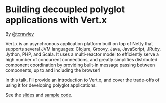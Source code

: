 # Building decoupled polyglot applications with Vert.x

By [@tcrawley](http://twitter.com/tcrawley)

Vert.x is an asynchronous application platform built on top of Netty
that supports several JVM languages: Clojure, Groovy, Java,
JavaScript, JRuby, Jython, PHP, and Scala. It uses a multi-reactor
model to efficiently serve a high number of concurrent connections,
and greatly simplifies distributed component coordination by providing
built-in message passing between components, up to and including the
browser!

In this talk, I'll provide an introduction to Vert.x, and cover the
trade-offs of using it for developing polyglot applications.

See the
[slides](http://tcrawley.org/presentations/codemash-vertx-2014/vertx.html)
and [sample code](https://github.com/tobias/vertx-codemash-2014/tree/master/fireside-chat).
